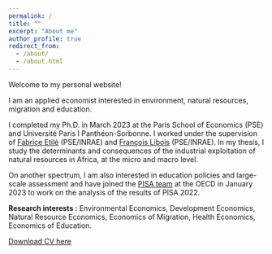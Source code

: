 ```yaml
---
permalink: /
title: ""
excerpt: "About me"
author_profile: true
redirect_from: 
  - /about/
  - /about.html
---
```


Welcome to my personal website!


I am an applied economist interested in environment, natural resources, migration and education. 

I completed my Ph.D. in March 2023 at the Paris School of Economics (PSE) and Université Paris I Panthéon-Sorbonne. I worked under the supervision of [Fabrice Etilé](https://sites.google.com/site/fabriceetile) (PSE/INRAE) and [François Libois](https://www.parisschoolofeconomics.eu/fr/libois-francois) (PSE/INRAE). In my thesis, I study the determinants and consequences of the industrial exploitation of natural resources in Africa, at the micro and macro level. 

On another spectrum, I am also interested in education policies and large-scale assessment and have joined the [PISA team](https://www.oecd.org/pisa/contacts/whoswhoinpisa.htm) at the OECD in January 2023 to work on the analysis of the results of PISA 2022. 

__Research interests :__ Environmental Economics, Development Economics, Natural Resource Economics, Economics of Migration, Health Economics, Economics of Education. 

[Download CV here](http://hu-irene.github.io/files/CV-irene-hu.pdf)